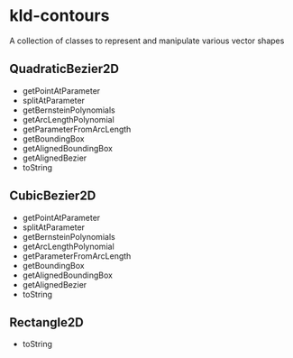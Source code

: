 kld-contours
============

A collection of classes to represent and manipulate various vector shapes

QuadraticBezier2D
-----------------
* getPointAtParameter
* splitAtParameter
* getBernsteinPolynomials
* getArcLengthPolynomial
* getParameterFromArcLength
* getBoundingBox
* getAlignedBoundingBox
* getAlignedBezier
* toString

CubicBezier2D
-------------
* getPointAtParameter
* splitAtParameter
* getBernsteinPolynomials
* getArcLengthPolynomial
* getParameterFromArcLength
* getBoundingBox
* getAlignedBoundingBox
* getAlignedBezier
* toString

Rectangle2D
-----------
* toString
